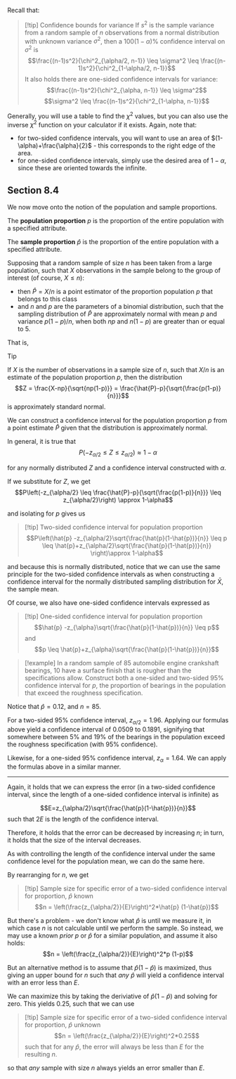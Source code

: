 Recall that:
> [!tip] Confidence bounds for variance
> If $s^2$ is the sample variance from a random sample of $n$ observations from a normal distribution with unknown variance $\sigma^2$, then a $100(1-\alpha)$% confidence interval on $\sigma^2$ is
> $$\frac{(n-1)s^2}{\chi^2_{\alpha/2, n-1}} \leq \sigma^2 \leq \frac{(n-1)s^2}{\chi^2_{1-\alpha/2, n-1}}$$
> It also holds there are one-sided confidence intervals for variance:
> $$\frac{(n-1)s^2}{\chi^2_{\alpha, n-1}} \leq \sigma^2$$
> $$\sigma^2 \leq \frac{(n-1)s^2}{\chi^2_{1-\alpha, n-1}}$$

Generally, you will use a table to find the $\chi^2$ values, but you can also use the inverse $\chi^2$ function on your calculator if it exists. Again, note that:
- for two-sided confidence intervals, you will want to use an area of $(1-\alpha)+\frac{\alpha}{2}$ - this corresponds to the right edge of the area.
- for one-sided confidence intervals, simply use the desired area of $1-\alpha$, since these are oriented towards the infinite.

## Section 8.4
We now move onto the notion of the population and sample proportions.

The **population proportion** $p$ is the proportion of the entire population with a specified attribute.

The **sample proportion** $\hat{p}$ is the proportion of the entire population with a specified attribute.

Supposing that a random sample of size $n$ has been taken from a large population, such that $X$ observations in the sample belong to the group of interest (of course, $X \leq n$):
- then $\hat{P} = X/n$ is a point estimator of the proportion population $p$ that belongs to this class
- and $n$ and $p$ are the parameters of a binomial distribution, such that the sampling distribution of $\hat{P}$ are approximately normal with mean $p$ and variance $p(1-p)/n$, when both $np$ and $n(1-p)$ are greater than or equal to 5.

That is, 
>[!tip]
>If $X$ is the number of observations in a sample size of $n$, such that $X/n$ is an estimate of the population proportion $p$, then the distribution
>$$Z = \frac{X-np}{\sqrt{np(1-p)}} = \frac{\hat{P}-p}{\sqrt{\frac{p(1-p)}{n}}}$$
>is approximately standard normal.

We can construct a confidence interval for the population proportion $p$ from a point estimate $\hat{P}$ given that the distribution is approximately normal.

In general, it is true that
$$P(-z_{\alpha/2} \leq Z \leq z_{\alpha/2}) \approx 1-\alpha$$

for any normally distributed $Z$ and a confidence interval constructed with $\alpha$.

If we substitute for $Z$, we get
$$P\left(-z_{\alpha/2} \leq \frac{\hat{P}-p}{\sqrt{\frac{p(1-p)}{n}}} \leq z_{\alpha/2}\right) \approx 1-\alpha$$

and isolating for $p$ gives us

> [!tip] Two-sided confidence interval for population proportion
> $$P\left(\hat{p} -z_{\alpha/2}\sqrt{\frac{\hat{p}(1-\hat{p})}{n}} \leq p \leq \hat{p}+z_{\alpha/2}\sqrt{\frac{\hat{p}(1-\hat{p})}{n}} \right)\approx 1-\alpha$$

and because this is normally distributed, notice that we can use the same principle for the two-sided confidence intervals as when constructing a confidence interval for the normally distributed sampling distribution for $\bar{X}$, the sample mean.

Of course, we also have one-sided confidence intervals expressed as

> [!tip] One-sided confidence interval for population proportion
> $$\hat{p} -z_{\alpha}\sqrt{\frac{\hat{p}(1-\hat{p})}{n}} \leq p$$
> and
> $$p \leq \hat{p}+z_{\alpha}\sqrt{\frac{\hat{p}(1-\hat{p})}{n}}$$

> [!example]
> In a random sample of 85 automobile engine crankshaft bearings, 10 have a surface finish that is rougher than the specifications allow.  Construct both a one-sided and two-sided 95% confidence interval for $p$, the proportion of bearings in the population that exceed the roughness specification.  

Notice that $\hat{p} = 0.12$, and $n=85$.

For a two-sided 95% confidence interval, $z_{\alpha/2} = 1.96$.  Applying our formulas above yield a confidence interval of 0.0509 to 0.1891, signifying that somewhere between 5% and 19% of the bearings in the population exceed the roughness specification (with 95% confidence).

Likewise, for a one-sided 95% confidence interval, $z_{\alpha} = 1.64$. We can apply the formulas above in a similar manner.

---
Again, it holds that we can express the error (in a two-sided confidence interval, since the length of a one-sided confidence interval is infinite) as

$$E=z_{\alpha/2}\sqrt{\frac{\hat{p}(1-\hat{p})}{n}}$$
such that $2E$ is the length of the confidence interval.

Therefore, it holds that the error can be decreased by increasing $n$; in turn, it holds that the size of the interval decreases.

As with controlling the length of the confidence interval under the same confidence level for the population mean, we can do the same here.

By rearranging for $n$, we get

> [!tip] Sample size for specific error of a two-sided confidence interval for proportion, $\hat{p}$ known
$$n = \left(\frac{z_{\alpha/2}}{E}\right)^2*\hat{p} (1-\hat{p})$$

But there's a problem - we don't know what $\hat{p}$ is until we measure it, in which case $n$ is not calculable until we perform the sample. So instead, we may use a known *prior* $p$ or $\hat{p}$ for a similar population, and assume it also holds:
$$n = \left(\frac{z_{\alpha/2}}{E}\right)^2*p (1-p)$$

But an alternative method is to assume that $\hat{p}(1-\hat{p})$ is maximized, thus giving an upper bound for $n$ such that *any* $\hat{p}$ will yield a confidence interval with an error less than $E$.

We can maximize this by taking the deriviative of $\hat{p}(1-\hat{p})$ and solving for zero. This yields 0.25, such that we can use
> [!tip] Sample size for specific error of a two-sided confidence interval for proportion, $\hat{p}$ unknown
> $$n = \left(\frac{z_{\alpha/2}}{E}\right)^2*0.25$$
> such that for any $\hat{p}$, the error will always be less than $E$ for the resulting $n$.

so that *any* sample with size $n$ always yields an error smaller than $E$. 